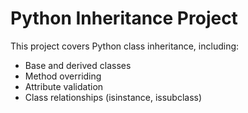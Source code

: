 # Python Inheritance Project

This project covers Python class inheritance, including:
- Base and derived classes
- Method overriding
- Attribute validation
- Class relationships (isinstance, issubclass)

